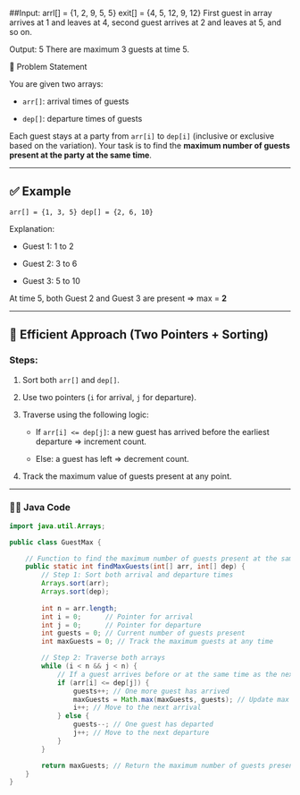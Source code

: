 ##Input: arrl[] = {1, 2, 9, 5, 5}
       exit[] = {4, 5, 12, 9, 12}
First guest in array arrives at 1 and leaves at 4, 
second guest arrives at 2 and leaves at 5, and so on.

Output: 5
There are maximum 3 guests at time 5.

🧠 Problem Statement

You are given two arrays:

- `arr[]`: arrival times of guests
    
- `dep[]`: departure times of guests
    

Each guest stays at a party from `arr[i]` to `dep[i]` (inclusive or exclusive based on the variation). Your task is to find the **maximum number of guests present at the party at the same time**.

---

## ✅ Example

`arr[] = {1, 3, 5} dep[] = {2, 6, 10}`

Explanation:

- Guest 1: 1 to 2
    
- Guest 2: 3 to 6
    
- Guest 3: 5 to 10
    

At time 5, both Guest 2 and Guest 3 are present ⇒ max = **2**

---

## 🧮 Efficient Approach (Two Pointers + Sorting)

### Steps:

1. Sort both `arr[]` and `dep[]`.
    
2. Use two pointers (`i` for arrival, `j` for departure).
    
3. Traverse using the following logic:
    
    - If `arr[i] <= dep[j]`: a new guest has arrived before the earliest departure ⇒ increment count.
        
    - Else: a guest has left ⇒ decrement count.
        
4. Track the maximum value of guests present at any point.
    

---

### 🧑‍💻 Java Code
```java
import java.util.Arrays;

public class GuestMax {

    // Function to find the maximum number of guests present at the same time
    public static int findMaxGuests(int[] arr, int[] dep) {
        // Step 1: Sort both arrival and departure times
        Arrays.sort(arr);
        Arrays.sort(dep);
        
        int n = arr.length;
        int i = 0;      // Pointer for arrival
        int j = 0;      // Pointer for departure
        int guests = 0; // Current number of guests present
        int maxGuests = 0; // Track the maximum guests at any time

        // Step 2: Traverse both arrays
        while (i < n && j < n) {
            // If a guest arrives before or at the same time as the next departure
            if (arr[i] <= dep[j]) {
                guests++; // One more guest has arrived
                maxGuests = Math.max(maxGuests, guests); // Update max if needed
                i++; // Move to the next arrival
            } else {
                guests--; // One guest has departed
                j++; // Move to the next departure
            }
        }

        return maxGuests; // Return the maximum number of guests present at the same time
    }
}

```